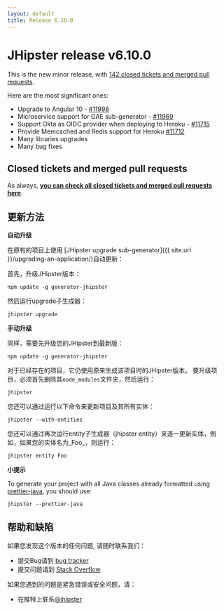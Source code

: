 ```yaml
---
layout: default
title: Release 6.10.0
---
```


JHipster release v6.10.0
==================

This is the new minor release, with [142 closed tickets and merged pull requests](https://github.com/jhipster/generator-jhipster/issues?q=milestone%3A6.10.0+is%3Aclosed).

Here are the most significant ones:

- Upgrade to Angular 10 - [#11998](https://github.com/jhipster/generator-jhipster/pull/11998)
- Microservice support for GAE sub-generator - [#11969](https://github.com/jhipster/generator-jhipster/pull/11969)
- Support Okta as OIDC provider when deploying to Heroku - [#11715](https://github.com/jhipster/generator-jhipster/pull/11715)
- Provide Memcached and Redis support for Heroku [#11712](https://github.com/jhipster/generator-jhipster/pull/11712)
- Many libraries upgrades
- Many bug fixes

Closed tickets and merged pull requests
------------
As always, __[you can check all closed tickets and merged pull requests here](https://github.com/jhipster/generator-jhipster/issues?q=milestone%3A6.10.0+is%3Aclosed)__.

更新方法
------------

**自动升级**

在原有的项目上使用 [JHipster upgrade sub-generator]({{ site.url }}/upgrading-an-application/)自动更新：

首先，升级JHipster版本：

```
npm update -g generator-jhipster
```

然后运行upgrade子生成器：

```
jhipster upgrade
```

**手动升级**

同样，需要先升级您的JHipster到最新版：

```
npm update -g generator-jhipster
```

对于已经存在的项目，它仍使用原来生成该项目时的JHipster版本。
要升级项目，必须首先删除其`node_modules`文件夹，然后运行：

```
jhipster
```

您还可以通过运行以下命令来更新项目及其所有实体：

```
jhipster --with-entities
```

您还可以通过再次运行entity子生成器（jhipster entity）来逐一更新实体，例如，如果您的实体名为_Foo_，则运行：

```
jhipster entity Foo
```

**小提示**

To generate your project with all Java classes already formatted using [prettier-java](https://github.com/jhipster/prettier-java), you should use:

```
jhipster --prettier-java
```

帮助和缺陷
--------------

如果您发现这个版本的任何问题, 请随时联系我们：

- 提交Bug请到 [bug tracker](https://github.com/jhipster/generator-jhipster/issues?state=open)
- 提交问题请到 [Stack Overflow](http://stackoverflow.com/tags/jhipster/info)

如果您遇到的问题是紧急错误或安全问题，请：

- 在推特上联系[@jhipster](https://twitter.com/jhipster)
